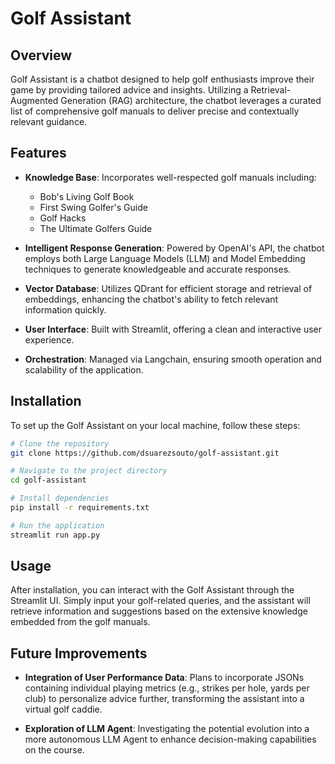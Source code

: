 # Golf Assistant

## Overview
Golf Assistant is a chatbot designed to help golf enthusiasts improve their game by providing tailored advice and insights. Utilizing a Retrieval-Augmented Generation (RAG) architecture, the chatbot leverages a curated list of comprehensive golf manuals to deliver precise and contextually relevant guidance.

## Features
- **Knowledge Base**: Incorporates well-respected golf manuals including:
  - Bob's Living Golf Book
  - First Swing Golfer's Guide
  - Golf Hacks
  - The Ultimate Golfers Guide

- **Intelligent Response Generation**: Powered by OpenAI's API, the chatbot employs both Large Language Models (LLM) and Model Embedding techniques to generate knowledgeable and accurate responses.

- **Vector Database**: Utilizes QDrant for efficient storage and retrieval of embeddings, enhancing the chatbot's ability to fetch relevant information quickly.

- **User Interface**: Built with Streamlit, offering a clean and interactive user experience.

- **Orchestration**: Managed via Langchain, ensuring smooth operation and scalability of the application.

## Installation

To set up the Golf Assistant on your local machine, follow these steps:
```bash
# Clone the repository
git clone https://github.com/dsuarezsouto/golf-assistant.git

# Navigate to the project directory
cd golf-assistant

# Install dependencies
pip install -r requirements.txt

# Run the application
streamlit run app.py
```

## Usage
After installation, you can interact with the Golf Assistant through the Streamlit UI. Simply input your golf-related queries, and the assistant will retrieve information and suggestions based on the extensive knowledge embedded from the golf manuals.

## Future Improvements
- **Integration of User Performance Data**: Plans to incorporate JSONs containing individual playing metrics (e.g., strikes per hole, yards per club) to personalize advice further, transforming the assistant into a virtual golf caddie.

- **Exploration of LLM Agent**: Investigating the potential evolution into a more autonomous LLM Agent to enhance decision-making capabilities on the course.
